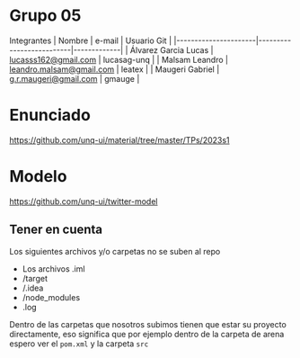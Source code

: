 # Grupo 05

Integrantes
| Nombre               | e-mail                   | Usuario Git |
|----------------------|--------------------------|-------------|
| Álvarez Garcia Lucas | lucasss162@gmail.com     | lucasag-unq |
| Malsam Leandro       | leandro.malsam@gmail.com | leatex      |
| Maugeri Gabriel      | g.r.maugeri@gmail.com    | gmauge      |


# Enunciado

<https://github.com/unq-ui/material/tree/master/TPs/2023s1>

# Modelo

<https://github.com/unq-ui/twitter-model>

## Tener en cuenta

Los siguientes archivos y/o carpetas no se suben al repo

* Los archivos .iml 
* /target
* /.idea
* /node_modules
* .log

Dentro de las carpetas que nosotros subimos tienen que estar su proyecto directamente, eso significa que por ejemplo dentro de la carpeta de arena espero ver el `pom.xml` y la carpeta `src`
